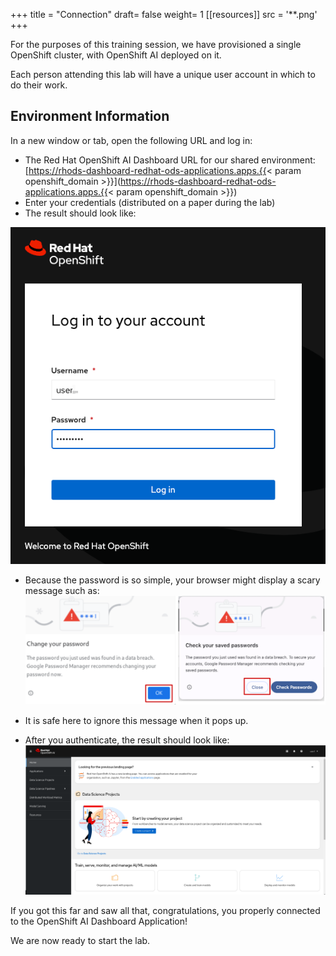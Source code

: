 +++
title = "Connection"
draft= false
weight= 1
[[resources]]
  src = '**.png'
+++

For the purposes of this training session, we have provisioned a single OpenShift cluster, with OpenShift AI deployed on it.

Each person attending this lab will have a unique user account in which to do their work.

## Environment Information

In a new window or tab, open the following URL and log in:

* The Red Hat OpenShift AI Dashboard URL for our shared environment: [https://rhods-dashboard-redhat-ods-applications.apps.{{< param openshift_domain >}}](https://rhods-dashboard-redhat-ods-applications.apps.{{< param openshift_domain >}})
* Enter your credentials (distributed on a paper during the lab)
* The result should look like:

![02-01-login1](02-01-login1.png)



* Because the password is so simple, your browser might display a scary message such as:
![02-01-login-scary](02-01-login-scary.png)
* It is safe here to ignore this message when it pops up.

* After you authenticate, the result should look like:
![02-01-rhoai-front-page](02-01-rhoai-front-page.png)

If you got this far and saw all that, congratulations, you properly connected to the OpenShift AI Dashboard Application!

We are now ready to start the lab.

